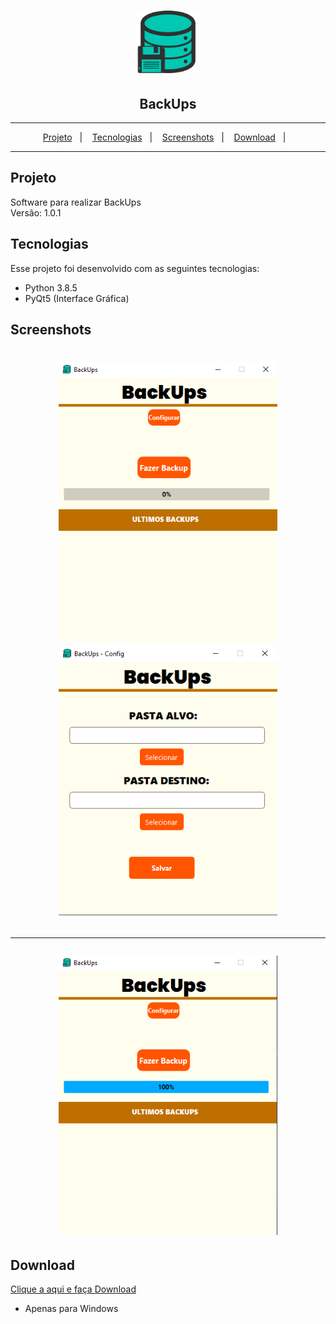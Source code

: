 <h1 align="center">
  <img alt="BackUps" title="BackUps" src="https://raw.githubusercontent.com/AlexVictorB/BackUps/main/assets/icon.png" width="100px" />
  <h2 align="center">BackUps</h2>
</h1>

<hr>

<p align="center">
  <a href="#projeto">Projeto</a>&nbsp;&nbsp;&nbsp;|&nbsp;&nbsp;&nbsp;
  <a href="#tecnologias">Tecnologias</a>&nbsp;&nbsp;&nbsp;|&nbsp;&nbsp;&nbsp;
  <a href="#screenshots">Screenshots</a>&nbsp;&nbsp;&nbsp;|&nbsp;&nbsp;&nbsp;
  <a href="#download">Download</a>&nbsp;&nbsp;&nbsp;|&nbsp;&nbsp;&nbsp;
</p>

<hr>

## Projeto

Software para realizar BackUps <br>
Versão: 1.0.1

## Tecnologias

Esse projeto foi desenvolvido com as seguintes tecnologias:

- Python 3.8.5
- PyQt5 (Interface Gráfica)

## Screenshots

<h1 align="center">
  <img alt="BackUps" title="BackUps" src="https://raw.githubusercontent.com/AlexVictorB/icons/main/backups_icons/screenshot1.png" width="350px" />
  <img alt="BackUps" title="BackUps" src="https://raw.githubusercontent.com/AlexVictorB/icons/main/backups_icons/screenshot2.png" width="350px" />
  <br>
  <hr>
  <img alt="BackUps" title="BackUps" src="https://raw.githubusercontent.com/AlexVictorB/icons/main/backups_icons/screenshot3.png" width="350px"
</h1>

## Download
  <a href="https://github.com/AlexVictorB/BackUps/raw/main/build/BackUps%201.0.1.zip">Clique a aqui e faça Download<a>
  <br>
  - Apenas para Windows
